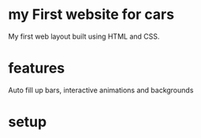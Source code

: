 # my First website for cars
My first web layout built using HTML and CSS.
# features
Auto fill up bars, interactive animations and backgrounds


# setup

